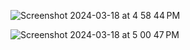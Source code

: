 ![Screenshot 2024-03-18 at 4 58 44 PM](https://github.com/Bubbly-mishra/Art-Gallery/assets/62094631/071f52da-0275-46af-91d3-d3e9ea12cc02)

![Screenshot 2024-03-18 at 5 00 47 PM](https://github.com/Bubbly-mishra/Art-Gallery/assets/62094631/197a65ce-126c-4bba-a661-8c9ee11f8134)
